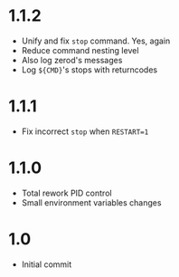 # 1.1.2
- Unify and fix `stop` command. Yes, again
- Reduce command nesting level
- Also log zerod's messages
- Log `${CMD}`'s stops with returncodes

# 1.1.1
- Fix incorrect `stop` when `RESTART=1`

# 1.1.0
- Total rework PID control
- Small environment variables changes

# 1.0
- Initial commit
